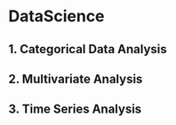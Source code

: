 # DataScience

## 1. Categorical Data Analysis

## 2. Multivariate Analysis

## 3. Time Series Analysis

